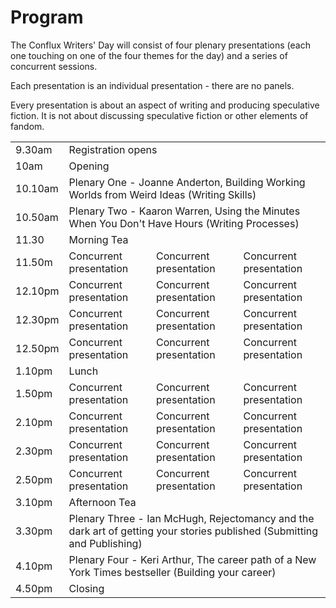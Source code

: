<h1>Program</h1>

The Conflux Writers' Day will consist of four plenary presentations (each one touching on one of the four themes for the day) and a series of concurrent sessions.

Each presentation is an individual presentation - there are no panels.

Every presentation is about an aspect of writing and producing speculative fiction. It is not about discussing speculative fiction or other elements of fandom.

<table>
<tbody>
<tr>
<td>9.30am</td>
<td colspan="3">Registration opens</td>
</tr>
<tr>
<td>10am</td>
<td colspan="3">Opening</td>
</tr>
<tr>
<td>10.10am</td>
<td colspan="3">Plenary One - Joanne Anderton, Building Working Worlds from Weird Ideas (Writing Skills)</td>
</tr>
<tr>
<td>10.50am</td>
<td colspan="3">Plenary Two - Kaaron Warren, Using the Minutes When You Don't Have Hours (Writing Processes)</td>
</tr>
<tr>
<td>11.30</td>
<td colspan="3">Morning Tea</td>
</tr>
<tr>
<td>11.50m</td>
<td>Concurrent presentation</td>
<td>Concurrent presentation</td>
<td>Concurrent presentation</td>
</tr>
<tr>
<td>12.10pm</td>
<td>Concurrent presentation</td>
<td>Concurrent presentation</td>
<td>Concurrent presentation</td>
</tr>
<tr>
<td>12.30pm</td>
<td>Concurrent presentation</td>
<td>Concurrent presentation</td>
<td>Concurrent presentation</td>
</tr>
<tr>
<td>12.50pm</td>
<td>Concurrent presentation</td>
<td>Concurrent presentation</td>
<td>Concurrent presentation</td>
</tr>
<tr>
<td>1.10pm</td>
<td colspan="3">Lunch</td>
</tr>
<tr>
<td>1.50pm</td>
<td>Concurrent presentation</td>
<td>Concurrent presentation</td>
<td>Concurrent presentation</td>
</tr>
<tr>
<td>2.10pm</td>
<td>Concurrent presentation</td>
<td>Concurrent presentation</td>
<td>Concurrent presentation</td>
</tr>
<tr>
<td>2.30pm</td>
<td>Concurrent presentation</td>
<td>Concurrent presentation</td>
<td>Concurrent presentation</td>
</tr>
<tr>
<td>2.50pm</td>
<td>Concurrent presentation</td>
<td>Concurrent presentation</td>
<td>Concurrent presentation</td>
</tr>
<tr>
<td>3.10pm</td>
<td colspan="3">Afternoon Tea</td>
</tr>
<tr>
<td>3.30pm</td>
<td colspan="3">Plenary Three - Ian McHugh, Rejectomancy and the dark art of getting your stories published (Submitting and Publishing)</td>
</tr>
<tr>
<td>4.10pm</td>
<td colspan="3">Plenary Four - Keri Arthur, The career path of a New York Times bestseller (Building your career)</td>
</tr>
<tr>
<td>4.50pm</td>
<td colspan="3">Closing</td>
</tr>
</tbody>
</table>
